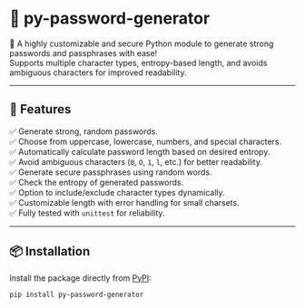 # 🔐 py-password-generator

🎉 A highly customizable and secure Python module to generate strong passwords and passphrases with ease!  
Supports multiple character types, entropy-based length, and avoids ambiguous characters for improved readability.

---

## 🚀 **Features**

✅ Generate strong, random passwords.  
✅ Choose from uppercase, lowercase, numbers, and special characters.  
✅ Automatically calculate password length based on desired entropy.  
✅ Avoid ambiguous characters (`0`, `O`, `1`, `l`, etc.) for better readability.  
✅ Generate secure passphrases using random words.  
✅ Check the entropy of generated passwords.  
✅ Option to include/exclude character types dynamically.  
✅ Customizable length with error handling for small charsets.   
✅ Fully tested with `unittest` for reliability.

---

## 📦 **Installation**

Install the package directly from [PyPI](https://pypi.org/project/py-password-generator/):
```bash
pip install py-password-generator
